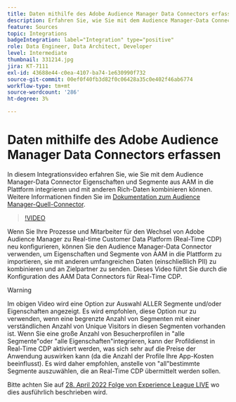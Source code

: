 ```yaml
---
title: Daten mithilfe des Adobe Audience Manager Data Connectors erfassen
description: Erfahren Sie, wie Sie mit dem Audience Manager-Data Connector Eigenschaften und Segmente aus AAM in die Plattform integrieren und mit anderen Rich-Daten kombinieren können.
feature: Sources
topic: Integrations
badgeIntegration: label="Integration" type="positive"
role: Data Engineer, Data Architect, Developer
level: Intermediate
thumbnail: 331214.jpg
jira: KT-7111
exl-id: 43688e44-c0ea-4107-ba74-1e630990f732
source-git-commit: 00ef0f40fb3d82f0c06428a35c0e402f46ab6774
workflow-type: tm+mt
source-wordcount: '286'
ht-degree: 3%

---
```


# Daten mithilfe des Adobe Audience Manager Data Connectors erfassen

In diesem Integrationsvideo erfahren Sie, wie Sie mit dem Audience Manager-Data Connector Eigenschaften und Segmente aus AAM in die Plattform integrieren und mit anderen Rich-Daten kombinieren können. Weitere Informationen finden Sie im [Dokumentation zum Audience Manager-Quell-Connector](https://experienceleague.adobe.com/docs/experience-platform/sources/connectors/adobe-applications/audience-manager.html).

>[!VIDEO](https://video.tv.adobe.com/v/331214/?learn=on)

Wenn Sie Ihre Prozesse und Mitarbeiter für den Wechsel von Adobe Audience Manager zu Real-time Customer Data Platform (Real-Time CDP) neu konfigurieren, können Sie den Audience Manager-Data Connector verwenden, um Eigenschaften und Segmente von AAM in die Plattform zu importieren, sie mit anderen umfangreichen Daten (einschließlich PII) zu kombinieren und an Zielpartner zu senden. Dieses Video führt Sie durch die Konfiguration des AAM Data Connectors für Real-Time CDP.

>[!WARNING]
>
>Im obigen Video wird eine Option zur Auswahl ALLER Segmente und/oder Eigenschaften angezeigt. Es wird empfohlen, diese Option nur zu verwenden, wenn eine begrenzte Anzahl von Segmenten mit einer verständlichen Anzahl von Unique Visitors in diesen Segmenten vorhanden ist. Wenn Sie eine große Anzahl von Besucherprofilen in &quot;alle Segmente&quot;oder &quot;alle Eigenschaften&quot;integrieren, kann der Profildienst in Real-Time CDP aktiviert werden, was sich sehr auf die Preise der Anwendung auswirken kann (da die Anzahl der Profile Ihre App-Kosten beeinflusst). Es wird daher empfohlen, anstelle von &quot;all&quot;bestimmte Segmente auszuwählen, die an Real-Time CDP übermittelt werden sollen.
>
>Bitte achten Sie auf [28. April 2022 Folge von Experience League LIVE](https://experienceleague.adobe.com/docs/experience-league-live-events/events/episodes/exl-live-episode-04-28-22.html?lang=de) wo dies ausführlich beschrieben wird.
